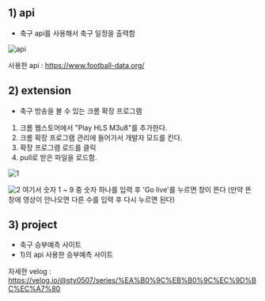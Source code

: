 ## 1) api
- 축구 api를 사용해서 축구 일정을 출력함

![api](https://user-images.githubusercontent.com/80656669/170156940-bb1db084-5e15-4bde-a485-1e8ee668473a.PNG)


사용한 api : https://www.football-data.org/


## 2) extension
- 축구 방송을 볼 수 있는 크롬 확장 프로그램

1) 크롬 웹스토어에서 "Play HLS M3u8"를 추가한다.
2) 크롬 확장 프로그램 관리에 들어가서 개발자 모드를 킨다.
3) 확장 프로그램 로드를 클릭
4) pull로 받은 파일을 로드함.

![1](https://user-images.githubusercontent.com/80656669/170157524-f666eb1a-2ad0-4f6a-954f-7f54f7828c02.PNG)

![2](https://user-images.githubusercontent.com/80656669/170157530-b0add1e9-ac8c-4aa6-8a4d-34dc791b9072.PNG)
여기서 숫자 1 ~ 9 중 숫자 하나를 입력 후 'Go live'를 누르면 창이 뜬다
(만약 뜬 창에 영상이 안나오면 다른 수를 입력 후 다시 누르면 된다)


## 3) project
- 축구 승부예측 사이트
- 1)의 api 사용한 승부예측 사이트

자세한 velog : https://velog.io/@sty0507/series/%EA%B0%9C%EB%B0%9C%EC%9D%BC%EC%A7%80
